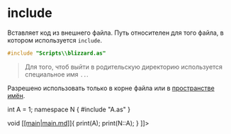 # include

Вставляет код из внешнего файла. Путь относителен для того файла, в котором используется `include`.

```C++
#include "Scripts\\blizzard.as"
```

> Для того, чтоб выйти в родительскую директорию используется специальное имя `..`.


Разрешено использовать только в корне файла или в [пространстве имён](namespace.md).

<deflist>
<def>
<title><code>A.as</code></title>
<code-block lang="c++">
int A = 1;
</code-block>
</def>
</deflist>


<deflist>
<def>
<title><code>main.as</code></title>
<code-block lang="c++">
<![CDATA[
#include "A.as"

namespace N {
    #include "A.as"
}

void [[[main|main.md]]](){
    print(A); 
    print(N::A);
}
]]>
</code-block>
</def>
</deflist>